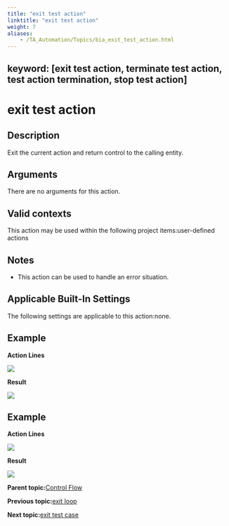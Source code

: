 ```yaml
--- 
title: "exit test action"
linktitle: "exit test action"
weight: 7
aliases: 
    - /TA_Automation/Topics/bia_exit_test_action.html
---
```

keyword: [exit test action, terminate test action, test action termination, stop test action]
---

# exit test action

## Description

Exit the current action and return control to the calling entity.

## Arguments

There are no arguments for this action.

## Valid contexts

This action may be used within the following project items:user-defined actions

## Notes

-   This action can be used to handle an error situation.


## Applicable Built-In Settings

The following settings are applicable to this action:none.

## Example

**Action Lines**

![](/images//Images/bia_exit_test_action_pgm.png)

**Result**

![](/images//Images/bia_exit_test_action_res.png)

## Example

**Action Lines**

![](/images//Images/bia_exit_test_action_ta4vs_pgm.png)

**Result**

![](/images//Images/bia_exit_test_action_ta4vs_res.png)

**Parent topic:**[Control Flow](/TA_Automation/Topics/bia_Control_flow.html)

**Previous topic:**[exit loop](/TA_Automation/Topics/bia_exit_loop.html)

**Next topic:**[exit test case](/TA_Automation/Topics/bia_exit_test_case.html)


